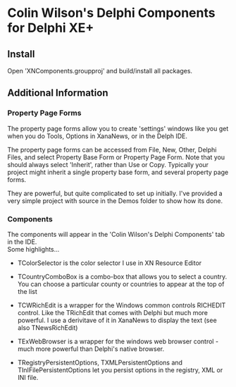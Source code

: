 # Colin Wilson's Delphi Components for Delphi XE+

## Install

Open 'XNComponents.groupproj' and build/install all packages.


## Additional Information


### Property Page Forms

The property page forms allow you to create 'settings' windows like you get when you do
Tools, Options in XanaNews, or in the Delph IDE.

The property page forms can be accessed from File, New, Other, Delphi Files, and select 
Property Base Form or Property Page Form.  Note that you should always select 'Inherit', rather
than Use or Copy.  Typically your project might inherit a single property base form, and 
several property page forms.

They are powerful, but quite complicated to set up initially.  I've provided a very simple
project with source in the Demos folder to show how its done.


### Components

The components will appear in the 'Colin Wilson's Delphi Components' tab in the IDE.  
Some highlights...

* TColorSelector is the color selector I use in XN Resource Editor

* TCountryComboBox is a combo-box that allows you to select a country.  You can choose a 
  particular county or countries to appear at the top of the list

* TCWRichEdit is a wrapper for the Windows common controls RICHEDIT control.  Like the TRichEdit
  that comes with Delphi but much more powerful.  I use a derivitave of it in XanaNews to
  display the text (see also TNewsRichEdit)

* TExWebBrowser is a wrapper for the windows web browser control - much more powerful than
  Delphi's native browser.

* TRegistryPersistentOptions, TXMLPersistentOptions and TInIFilePersistentOptions let you
  persist options in the registry, XML or INI file.
